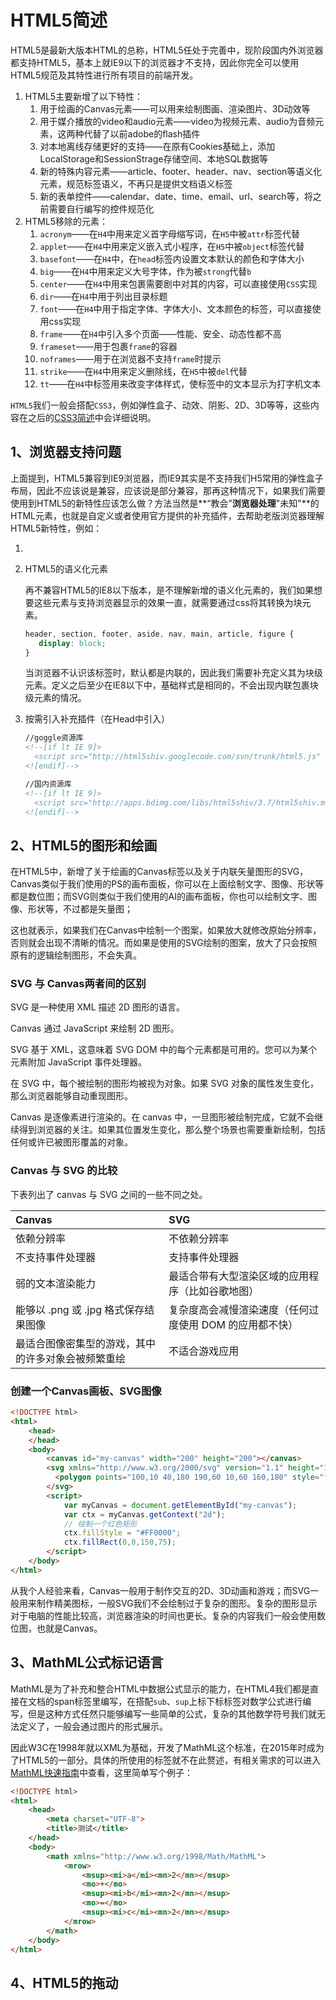 # HTML5简述

​		HTML5是最新大版本HTML的总称，HTML5任处于完善中，现阶段国内外浏览器都支持HTML5，基本上就IE9以下的浏览器才不支持，因此你完全可以使用HTML5规范及其特性进行所有项目的前端开发。

1. HTML5主要新增了以下特性：
   1. 用于绘画的Canvas元素——可以用来绘制图画、渲染图片、3D动效等
   2. 用于媒介播放的video和audio元素——video为视频元素、audio为音频元素，这两种代替了以前adobe的flash插件
   3. 对本地离线存储更好的支持——在原有Cookies基础上，添加LocalStorage和SessionStrage存储空间、本地SQL数据等
   4. 新的特殊内容元素——article、footer、header、nav、section等语义化元素，规范标签语义，不再只是提供文档语义标签
   5. 新的表单控件——calendar、date、time、email、url、search等，将之前需要自行编写的控件规范化
2. HTML5移除的元素：
   1. `acronym`——在`H4`中用来定义首字母缩写词，在`H5`中被`attr`标签代替
   2. `applet`——在`H4`中用来定义嵌入式小程序，在`H5`中被`object`标签代替
   3. `basefont`——在`H4`中，在`head`标签内设置文本默认的颜色和字体大小
   4. `big`——在`H4`中用来定义大号字体，作为被`strong`代替`b`
   5. `center`——在`H4`中用来包裹需要剧中对其的内容，可以直接使用`CSS`实现
   6. `dir`——在`H4`中用于列出目录标题
   7. `font`——在`H4`中用于指定字体、字体大小、文本颜色的标签，可以直接使用css实现
   8. `frame`——在`H4`中引入多个页面——性能、安全、动态性都不高
   9. `frameset`——用于包裹`frame`的容器
   10. `noframes`——用于在浏览器不支持`frame`时提示
   11. `strike`——在`H4`中用来定义删除线，在`H5`中被`del`代替
   12. `tt`——在`H4`中标签用来改变字体样式，使标签中的文本显示为打字机文本

​		`HTML5`我们一般会搭配`CSS3`，例如弹性盒子、动效、阴影、2D、3D等等，这些内容在之后的[CSS3简述]()中会详细说明。

## 1、浏览器支持问题

​		上面提到，HTML5兼容到IE9浏览器，而IE9其实是不支持我们H5常用的弹性盒子布局，因此不应该说是兼容，应该说是部分兼容，那再这种情况下，如果我们需要使用到HTML5的新特性应该怎么做？方法当然是**“教会”**浏览器处理**"未知"**的HTML元素，也就是自定义或者使用官方提供的补充插件，去帮助老版浏览器理解HTML5新特性，例如：

1. 

1. HTML5的语义化元素

   再不兼容HTML5的IE8以下版本，是不理解新增的语义化元素的，我们如果想要这些元素与支持浏览器显示的效果一直，就需要通过css将其转换为块元素。

   ```css
   header, section, footer, aside, nav, main, article, figure {
      display: block;
   }
   ```

   当浏览器不认识该标签时，默认都是内联的，因此我们需要补充定义其为块级元素。定义之后至少在IE8以下中，基础样式是相同的，不会出现内联包裹块级元素的情况。

2. 按需引入补充插件（在Head中引入）

   ```html
   //goggle资源库
   <!--[if lt IE 9]>
     <script src="http://html5shiv.googlecode.com/svn/trunk/html5.js" rel="external nofollow" ></script>
   <![endif]-->
   
   //国内资源库
   <!--[if lt IE 9]>
     <script src="http://apps.bdimg.com/libs/html5shiv/3.7/html5shiv.min.js" rel="external nofollow" rel="external nofollow" ></script>
   <![endif]-->
   ```

   

## 2、HTML5的图形和绘画

​		在HTML5中，新增了关于绘画的Canvas标签以及关于内联矢量图形的SVG，Canvas类似于我们使用的PS的画布面板，你可以在上面绘制文字、图像、形状等都是数位图；而SVG则类似于我们使用的AI的画布面板，你也可以绘制文字、图像、形状等，不过都是矢量图；

​		这也就表示，如果我们在Canvas中绘制一个图案，如果放大就修改原始分辨率，否则就会出现不清晰的情况。而如果是使用的SVG绘制的图案，放大了只会按照原有的逻辑绘制图形，不会失真。

### SVG 与 Canvas两者间的区别

SVG 是一种使用 XML 描述 2D 图形的语言。

Canvas 通过 JavaScript 来绘制 2D 图形。

SVG 基于 XML，这意味着 SVG DOM 中的每个元素都是可用的。您可以为某个元素附加 JavaScript 事件处理器。

在 SVG 中，每个被绘制的图形均被视为对象。如果 SVG 对象的属性发生变化，那么浏览器能够自动重现图形。

Canvas 是逐像素进行渲染的。在 canvas 中，一旦图形被绘制完成，它就不会继续得到浏览器的关注。如果其位置发生变化，那么整个场景也需要重新绘制，包括任何或许已被图形覆盖的对象。

### Canvas 与 SVG 的比较

下表列出了 canvas 与 SVG 之间的一些不同之处。

| Canvas                                             | SVG                                                     |
| :------------------------------------------------- | :------------------------------------------------------ |
| 依赖分辨率                                         | 不依赖分辨率                                            |
| 不支持事件处理器                                   | 支持事件处理器                                          |
| 弱的文本渲染能力                                   | 最适合带有大型渲染区域的应用程序（比如谷歌地图）        |
| 能够以 .png 或 .jpg 格式保存结果图像               | 复杂度高会减慢渲染速度（任何过度使用 DOM 的应用都不快） |
| 最适合图像密集型的游戏，其中的许多对象会被频繁重绘 | 不适合游戏应用                                          |

### 创建一个Canvas画板、SVG图像

```html
<!DOCTYPE html>
<html>
    <head>
    </head>
    <body>
        <canvas id="my-canvas" width="200" height="200"></canvas>
        <svg xmlns="http://www.w3.org/2000/svg" version="1.1" height="190">
          <polygon points="100,10 40,180 190,60 10,60 160,180" style="fill:lime;stroke:purple;stroke-width:5;fill-rule:evenodd;">
        </svg>
        <script>
        	var myCanvas = document.getElementById("my-canvas");
            var ctx = myCanvas.getContext("2d");
            // 绘制一个红色矩形
            ctx.fillStyle = "#FF0000";
            ctx.fillRect(0,0,150,75);
        </script>
    </body>
</html>
```

​		从我个人经验来看，Canvas一般用于制作交互的2D、3D动画和游戏；而SVG一般用来制作精美图标，一般SVG我们不会绘制过于复杂的图形。复杂的图形显示对于电脑的性能比较高，浏览器渲染的时间也更长。复杂的内容我们一般会使用数位图，也就是Canvas。



## 3、MathML公式标记语言

​		MathML是为了补充和整合HTML中数据公式显示的能力，在HTML4我们都是直接在文档的span标签里编写，在搭配`sub`、`sup`上标下标标签对数学公式进行编写，但是这种方式任然只能够编写一些简单的公式，复杂的其他数学符号我们就无法定义了，一般会通过图片的形式展示。

​		因此W3C在1998年就以XML为基础，开发了MathML这个标准，在2015年时成为了HTML5的一部分。具体的所使用的标签就不在此赘述，有相关需求的可以进入[MathML快速指南](http://www.vue5.com/mathml/mathml_quick_guide.html)中查看，这里简单写个例子：

```html
<!DOCTYPE html>
<html>
    <head>
        <meta charset="UTF-8">
      	<title>测试</title>
    </head>
    <body>
        <math xmlns="http://www.w3.org/1998/Math/MathML">
        	<mrow>
            	<msup><mi>a</mi><mn>2</mn></msup>
                <mo>+</mo>
                <msup><mi>b</mi><mn>2</mn></msup>
                <mo>=</mo>
                <msup><mi>c</mi><mn>2</mn></msup>
            </mrow>
        </math>
    </body>
</html>
```



## 4、HTML5的拖动

